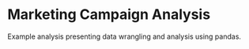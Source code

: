# Marketing Campaign Analysis

Example analysis presenting data wrangling and analysis using pandas.